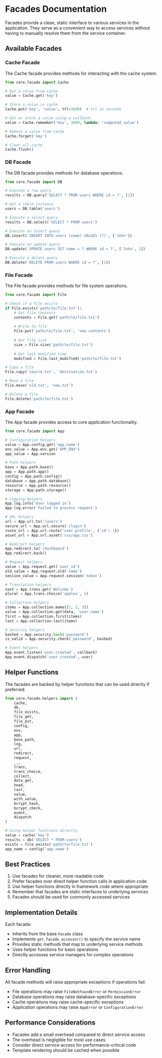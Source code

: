 # Facades Documentation

Facades provide a clean, static interface to various services in the application. They serve as a convenient way to access services without having to manually resolve them from the service container.

## Available Facades

### Cache Facade

The Cache facade provides methods for interacting with the cache system.

```python
from core.facade import Cache

# Get a value from cache
value = Cache.get('key')

# Store a value in cache
Cache.put('key', 'value', ttl=3600)  # ttl in seconds

# Get or store a value using a callback
value = Cache.remember('key', 3600, lambda: 'computed_value')

# Remove a value from cache
Cache.forget('key')

# Clear all cache
Cache.flush()
```

### DB Facade

The DB facade provides methods for database operations.

```python
from core.facade import DB

# Execute a raw query
results = DB.query('SELECT * FROM users WHERE id = ?', [1])

# Get a table instance
users = DB.table('users')

# Execute a select query
results = DB.select('SELECT * FROM users')

# Execute an insert query
DB.insert('INSERT INTO users (name) VALUES (?)', ['John'])

# Execute an update query
DB.update('UPDATE users SET name = ? WHERE id = ?', ['John', 1])

# Execute a delete query
DB.delete('DELETE FROM users WHERE id = ?', [1])
```

### File Facade

The File facade provides methods for file system operations.

```python
from core.facade import File

# Check if a file exists
if File.exists('path/to/file.txt'):
    # Get file contents
    contents = File.get('path/to/file.txt')
    
    # Write to file
    File.put('path/to/file.txt', 'new contents')
    
    # Get file size
    size = File.size('path/to/file.txt')
    
    # Get last modified time
    modified = File.last_modified('path/to/file.txt')

# Copy a file
File.copy('source.txt', 'destination.txt')

# Move a file
File.move('old.txt', 'new.txt')

# Delete a file
File.delete('path/to/file.txt')
```

### App Facade

The App facade provides access to core application functionality.

```python
from core.facade import App

# Configuration helpers
value = App.config.get('app.name')
env_value = App.env.get('APP_ENV')
app_value = App.version

# Path helpers
base = App.path.base()
app = App.path.app()
config = App.path.config()
database = App.path.database()
resource = App.path.resource()
storage = App.path.storage()

# Logging helpers
App.log.info('User logged in')
App.log.error('Failed to process request')

# URL helpers
url = App.url.to('/users')
secure_url = App.url.secure('/login')
route_url = App.url.route('user.profile', {'id': 1})
asset_url = App.url.asset('css/app.css')

# Redirect helpers
App.redirect.to('/dashboard')
App.redirect.back()

# Request helpers
value = App.request.get('user_id')
old_value = App.request.old('name')
session_value = App.request.session('token')

# Translation helpers
text = App.trans.get('Welcome')
plural = App.trans.choice('apples', 5)

# Collection helpers
items = App.collection.make([1, 2, 3])
value = App.collection.get(data, 'user.name')
first = App.collection.first(items)
last = App.collection.last(items)

# Security helpers
hashed = App.security.hash('password')
is_valid = App.security.check('password', hashed)

# Event helpers
App.event.listen('user.created', callback)
App.event.dispatch('user.created', user)
```

## Helper Functions

The facades are backed by helper functions that can be used directly if preferred:

```python
from core.facade.helpers import (
    cache,
    db,
    file_exists,
    file_get,
    file_put,
    config,
    env,
    app,
    base_path,
    log,
    url,
    redirect,
    request,
    __,
    trans,
    trans_choice,
    collect,
    data_get,
    head,
    last,
    value,
    with_value,
    bcrypt_hash,
    bcrypt_check,
    event,
    dispatch
)

# Using helper functions directly
value = cache('key')
results = db('SELECT * FROM users')
exists = file_exists('path/to/file.txt')
app_name = config('app.name')
```

## Best Practices

1. Use facades for cleaner, more readable code
2. Prefer facades over direct helper function calls in application code
3. Use helper functions directly in framework code where appropriate
4. Remember that facades are static interfaces to underlying services
5. Facades should be used for commonly accessed services

## Implementation Details

Each facade:
- Inherits from the base `Facade` class
- Implements `get_facade_accessor()` to specify the service name
- Provides static methods that map to underlying service methods
- Uses helper functions for basic operations
- Directly accesses service managers for complex operations

## Error Handling

All facade methods will raise appropriate exceptions if operations fail:
- File operations may raise `FileNotFoundError` or `PermissionError`
- Database operations may raise database-specific exceptions
- Cache operations may raise cache-specific exceptions
- Application operations may raise `AppError` or `ConfigurationError`

## Performance Considerations

- Facades add a small overhead compared to direct service access
- The overhead is negligible for most use cases
- Consider direct service access for performance-critical code
- Template rendering should be cached when possible 